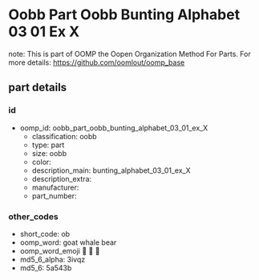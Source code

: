 # Oobb Part Oobb Bunting Alphabet 03 01 Ex X  

note: This is part of OOMP the Oopen Organization Method For Parts. For more details: https://github.com/oomlout/oomp_base

##  part details





### id
* oomp_id: oobb_part_oobb_bunting_alphabet_03_01_ex_X
  * classification: oobb
  * type: part
  * size: oobb
  * color: 
  * description_main: bunting_alphabet_03_01_ex_X
  * description_extra: 
  * manufacturer: 
  * part_number: 

### other_codes
* short_code: ob
* oomp_word: goat whale bear
* oomp_word_emoji :goat: :whale: :bear:
* md5_6_alpha: 3ivqz
* md5_6: 5a543b